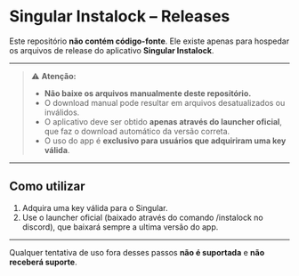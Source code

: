 # Singular Instalock – Releases

Este repositório **não contém código-fonte**. Ele existe apenas para hospedar os arquivos de release do aplicativo **Singular Instalock**.

---

> ⚠️ **Atenção:**  
> - **Não baixe os arquivos manualmente deste repositório.**  
> - O download manual pode resultar em arquivos desatualizados ou inválidos.  
> - O aplicativo deve ser obtido **apenas através do launcher oficial**, que faz o download automático da versão correta.  
> - O uso do app é **exclusivo para usuários que adquiriram uma key válida**.  

---

## Como utilizar

1. Adquira uma key válida para o Singular.  
2. Use o launcher oficial (baixado através do comando /instalock no discord), que baixará sempre a ultima versão do app.  

---

Qualquer tentativa de uso fora desses passos **não é suportada** e **não receberá suporte**.
